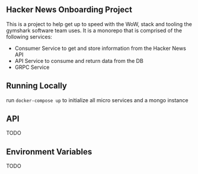 ## Hacker News Onboarding Project

This is a project to help get up to speed with the WoW, stack and tooling the gymshark software team uses. It is a monorepo that is comprised of the following services:

- Consumer Service to get and store information from the Hacker News API
- API Service to consume and return data from the DB
- GRPC Service

## Running Locally

run `docker-compose up` to initialize all micro services and a mongo instance

## API

TODO 

## Environment Variables

TODO 